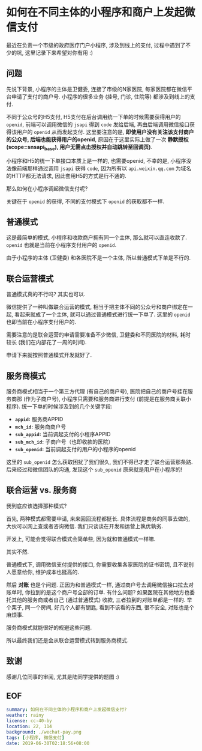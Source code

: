 
# 如何在不同主体的小程序和商户上发起微信支付

最近在负责一个市级的政府医疗门户小程序, 涉及到线上的支付, 过程中遇到了不少的坑, 这里记录下来希望对你有用 :)

## 问题

先说下背景, 小程序的主体是卫健委, 连接了市级的N家医院, 每家医院都在微信平台申请了支付的商户号. 小程序的很多业务 (挂号, 门诊, 住院等) 都涉及到线上的支付.

不同于公众号的H5支付, H5支付在后台调用统一下单的时候需要获得用户的 `openid`, 前端可以调用微信的 `jsapi` 得到 `code` 发给后端, 再由后端调用微信接口获得该用户的 `openid` 从而发起支付. 这里要注意的是, **即使用户没有关注该支付商户的公众号, 后端也能获得用户的openid**, 原因在于这里实际上做了一次 **静默授权(scope=snsapi<sub>base</sub>), 用户无需点击授权并自动跳转至回调页)**.

小程序和H5的统一下单接口本质上是一样的, 也需要openid, 不幸的是, 小程序没法像前端那样通过调用 `jsapi` 获得 `code`, 因为所有以 `api.weixin.qq.com` 为域名的HTTP都无法请求, 因此套用H5的方式是行不通的.

那么如何在小程序调起微信支付呢?

关键在于 `openid` 的获得, 不同的支付模式下 `openid` 的获取都不一样.

## 普通模式

这是最简单的模式, 小程序和收款商户拥有同一个主体, 那么就可以直连收款了. `openid` 也就是当前在小程序支付用户的 `openid`.

由于小程序的主体 (卫健委) 和各医院不是一个主体, 所以普通模式下单是不行的.

## 联合运营模式

普通模式真的不行吗? 其实也可以.

微信提供了一种叫做联合运营的模式, 相当于把主体不同的公众号和商户绑定在一起, 看起来就成了一个主体, 就可以通过普通模式进行统一下单了. 这里的 `openid` 也即当前在小程序支付用户的.

需要注意的是联合运营的申请需要准备不少微信, 卫健委和不同医院的材料, 耗时较长 (我们在内部花了一周的时间).

申请下来就按照普通模式开发就好了.

## 服务商模式

服务商模式相当于一个第三方代理 (有自己的商户号), 医院把自己的商户号挂在服务商那 (作为子商户号), 小程序只需要和服务商进行支付 (前提是在服务商关联小程序). 统一下单的时候涉及到的几个关键字段:

-   **`appid`:** 服务商APPID
-   **`mch_id`:** 服务商商户号
-   **`sub_appid`:** 当前调起支付的小程序APPID
-   **`sub_mch_id`:** 子商户号（也即收款的医院）
-   **`sub_openid`:** 当前调起支付的用户的小程序的openid

这里的 `sub_openid` 怎么获取困扰了我们很久, 我们不得已才走了联合运营那条路. 后来经过和微信团队的沟通, 发现这个 `sub_openid` 原来就是用户在小程序的!

## 联合运营 vs. 服务商

我到底应该选择那种模式?

首先, 两种模式都需要申请, 来来回回流程都挺长. 具体流程是商务的同事去做的, 大伙可以网上查或者咨询微信. 我们只谈谈在开发和运营上孰优孰劣.

开发上, 可能会觉得联合模式会简单些, 因为就和普通模式一样嘛.

其实不然.

普通模式下, 调用微信支付提供的接口, 你需要收集各家医院的证书密钥, 且不说别人愿意给你, 维护成本也挺高的.

然后 **对账** 也是个问题. 正因为和普通模式一样, 通过商户号去调用微信接口拉去对账单时, 你拉到的是这个商户号全部的订单. 有什么问题? 如果医院在其他地方也委托其他的服务商或者自己 (通过普通模式) 收款, 三者拉到的对账单都是一样的. 举个栗子, 同一个房间, 好几个人都有钥匙, 看到不该看的东西, 很不安全, 对账也是个麻烦事.

服务商模式就能很好的规避这些问题.

所以最终我们还是会从联合运营模式转到服务商模式.

## 致谢

感谢几位同事的审阅, 尤其是陆同学提供的题图 :)

## EOF

```yaml
summary: 如何在不同主体的小程序和商户上发起微信支付?
weather: rainy
license: cc-40-by
location: 22, 114
background: ./wechat-pay.png
tags: [小程序, 微信支付]
date: 2019-06-30T02:18:56+08:00
```
